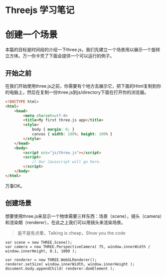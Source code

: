 # Threejs 学习笔记

# 创建一个场景
本篇的目标是时间段的介绍一下three.js，我们先建立一个场景用以展示一个旋转立方体。万一你卡壳了下面会提供一个可以运行的例子。

## 开始之前
在我们开始使用three.js之前，你需要有个地方去展示它，把下面的Html复制到你的电脑上，然后在复制一份three.js到js/directory下面在打开你的浏览器。
```html
<!DOCTYPE html>
<html>
	<head>
		<meta charset=utf-8>
		<title>My first three.js app</title>
		<style>
			body { margin: 0; }
			canvas { width: 100%; height: 100% }
		</style>
	</head>
	<body>
		<script src="js/three.js"></script>
		<script>
			// Our Javascript will go here.
		</script>
	</body>
</html>
```
万事OK。

## 创建场景
想要使用three.js来显示一个物体需要三样东西：场景（scene），镜头（camera）和渲染期（renderer），在此之上我们可以用镜头来渲染场景。
> 是不是有点晕，Talking is cheap，Show you the code
```
var scene = new THREE.Scene();
var camera = new THREE.PerspectiveCamera( 75, window.innerWidth / window.innerHeight, 0.1, 1000 );

var renderer = new THREE.WebGLRenderer();
renderer.setSize( window.innerWidth, window.innerHeight );
document.body.appendChild( renderer.domElement );
```
